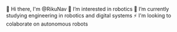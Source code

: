 👋 Hi there, I'm @RikuNav
💬 I’m interested in robotics
🌱 I’m currently studying engineering in robotics and digital systems
⚡ I'm looking to colaborate on autonomous robots


<!--
**RikuNav/RikuNav** is a ✨ _special_ ✨ repository because its `README.md` (this file) appears on your GitHub profile.

Here are some ideas to get you started:

- 🔭 I’m currently working on ...
- 🌱 I’m currently learning ...
- 👯 I’m looking to collaborate on ...
- 🤔 I’m looking for help with ...
- 💬 Ask me about ...
- 📫 How to reach me: ...
- 😄 Pronouns: ...
- ⚡ Fun fact: ...
-->
